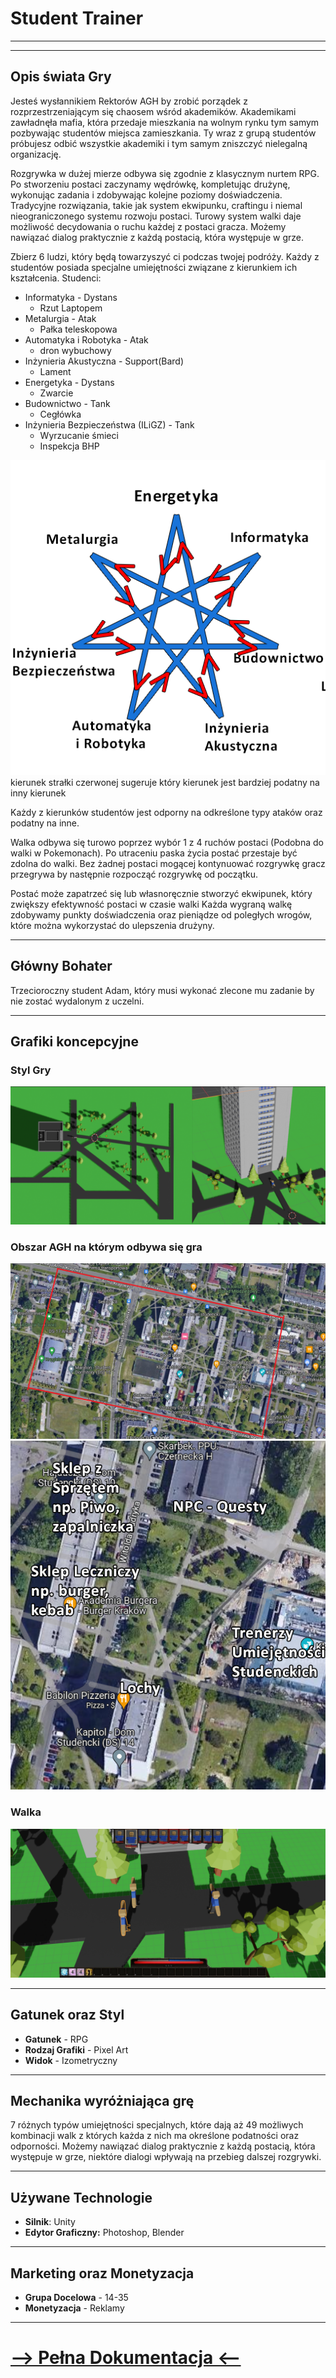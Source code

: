 # Student Trainer

---

---

## Opis świata Gry

Jesteś wysłannikiem Rektorów AGH by zrobić porządek z rozprzestrzeniającym się chaosem wśród akademików. Akademikami zawładnęła mafia, która przedaje mieszkania na wolnym rynku tym samym pozbywając studentów miejsca zamieszkania. Ty wraz z grupą studentów próbujesz odbić wszystkie akademiki i tym samym zniszczyć nielegalną organizację.

Rozgrywka w dużej mierze odbywa się zgodnie z klasycznym nurtem RPG. Po stworzeniu postaci zaczynamy wędrówkę, kompletując drużynę, wykonując zadania i zdobywając kolejne poziomy doświadczenia. Tradycyjne rozwiązania, takie jak system ekwipunku, craftingu i niemal nieograniczonego systemu rozwoju postaci.
Turowy system walki daje możliwość decydowania o ruchu każdej z postaci gracza. Możemy nawiązać dialog praktycznie z każdą postacią, która występuje w grze.

Zbierz 6 ludzi, który będą towarzyszyć ci podczas twojej podróży.
Każdy z studentów posiada specjalne umiejętności związane z kierunkiem ich kształcenia.
Studenci:

- Informatyka - Dystans
  - Rzut Laptopem
- Metalurgia - Atak
  - Pałka teleskopowa
- Automatyka i Robotyka - Atak
  - dron wybuchowy
- Inżynieria Akustyczna - Support(Bard)
  - Lament
- Energetyka - Dystans
  - Zwarcie
- Budownictwo - Tank
  - Cegłówka
- Inżynieria Bezpieczeństwa (ILiGZ) - Tank
  - Wyrzucanie śmieci
  - Inspekcja BHP

![city](GDD/Grafika/umiejętności.png)
kierunek strałki czerwonej sugeruje który kierunek jest bardziej podatny na inny kierunek

Każdy z kierunków studentów jest odporny na odkreślone typy ataków oraz podatny na inne.

Walka odbywa się turowo poprzez wybór 1 z 4 ruchów postaci (Podobna do walki w Pokemonach).
Po utraceniu paska życia postać przestaje być zdolna do walki.
Bez żadnej postaci mogącej kontynuować rozgrywkę gracz przegrywa by następnie rozpocząć rozgrywkę od początku.

Postać może zapatrzeć się lub własnoręcznie stworzyć ekwipunek, który zwiększy efektywność postaci w czasie walki
Każda wygraną walkę zdobywamy punkty doświadczenia oraz pieniądze od poległych wrogów, które można wykorzystać do ulepszenia drużyny.

---

## Główny Bohater

Trzecioroczny student Adam, który musi wykonać zlecone mu zadanie by nie zostać wydalonym z uczelni.

---

## Grafiki koncepcyjne

### Styl Gry

![city](GDD/Grafika/kapitol.png)

### Obszar AGH na którym odbywa się gra

![agh image](GDD/Grafika/agh_image.png)
![agh image](GDD/Grafika/mapa.png)

### Walka

![fight](GDD/Grafika/walka.png)

---

## Gatunek oraz Styl

- **Gatunek** - RPG
- **Rodzaj Grafiki** - Pixel Art
- **Widok** - Izometryczny

---

## Mechanika wyróżniająca grę

7 różnych typów umiejętności specjalnych, które dają aż 49 możliwych kombinacji walk z których każda z nich ma określone podatności oraz odporności.
Możemy nawiązać dialog praktycznie z każdą postacią, która występuje w grze, niektóre dialogi wpływają na przebieg dalszej rozgrywki.

---

## Używane Technologie

- **Silnik**: Unity
- **Edytor Graficzny:** Photoshop, Blender

---

## Marketing oraz Monetyzacja

- **Grupa Docelowa** - 14-35
- **Monetyzacja** - Reklamy

---

# [--> Pełna Dokumentacja <--](/GDD/GDD.md)
